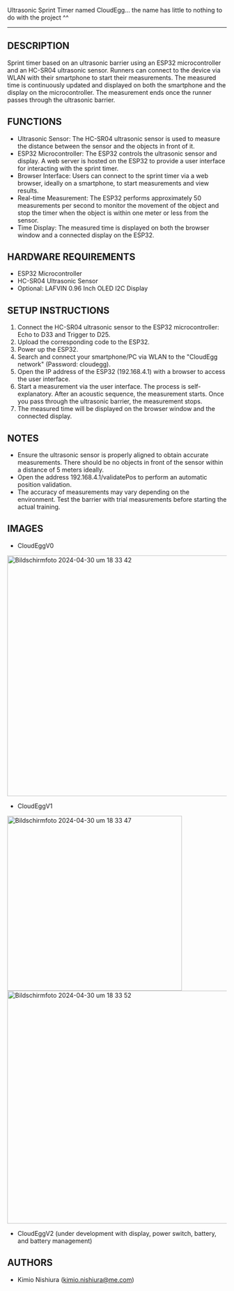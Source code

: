Ultrasonic Sprint Timer named CloudEgg... the name has little to nothing to do with the project ^^

----------------------------------------

DESCRIPTION
------------

Sprint timer based on an ultrasonic barrier using an ESP32 microcontroller and an HC-SR04 ultrasonic sensor.
Runners can connect to the device via WLAN with their smartphone to start their measurements. The measured time is continuously updated and displayed on both the smartphone and the display on the microcontroller.
The measurement ends once the runner passes through the ultrasonic barrier.

FUNCTIONS
----------

- Ultrasonic Sensor: The HC-SR04 ultrasonic sensor is used to measure the distance between the sensor and the objects in front of it.
- ESP32 Microcontroller: The ESP32 controls the ultrasonic sensor and display. A web server is hosted on the ESP32 to provide a user interface for interacting with the sprint timer.
- Browser Interface: Users can connect to the sprint timer via a web browser, ideally on a smartphone, to start measurements and view results.
- Real-time Measurement: The ESP32 performs approximately 50 measurements per second to monitor the movement of the object and stop the timer when the object is within one meter or less from the sensor.
- Time Display: The measured time is displayed on both the browser window and a connected display on the ESP32.

HARDWARE REQUIREMENTS
-----------------------

- ESP32 Microcontroller
- HC-SR04 Ultrasonic Sensor
- Optional: LAFVIN 0.96 Inch OLED I2C Display

SETUP INSTRUCTIONS
---------------

1. Connect the HC-SR04 ultrasonic sensor to the ESP32 microcontroller: Echo to D33 and Trigger to D25.
2. Upload the corresponding code to the ESP32.
3. Power up the ESP32.
4. Search and connect your smartphone/PC via WLAN to the "CloudEgg network" (Password: cloudegg).
6. Open the IP address of the ESP32 (192.168.4.1) with a browser to access the user interface.
7. Start a measurement via the user interface. The process is self-explanatory. After an acoustic sequence, the measurement starts. Once you pass through the ultrasonic barrier, the measurement stops.
8. The measured time will be displayed on the browser window and the connected display.

NOTES
--------

- Ensure the ultrasonic sensor is properly aligned to obtain accurate measurements. There should be no objects in front of the sensor within a distance of 5 meters ideally.
- Open the address 192.168.4.1/validatePos to perform an automatic position validation.
- The accuracy of measurements may vary depending on the environment. Test the barrier with trial measurements before starting the actual training.

IMAGES
--------
- CloudEggV0

<img width="552" alt="Bildschirmfoto 2024-04-30 um 18 33 42" src="https://github.com/K1m10N1sh1ura/CloudEggV2/assets/54206499/2ffa8696-9d4e-4894-992a-00cc97a9642e">

- CloudEggV1

<img width="401" alt="Bildschirmfoto 2024-04-30 um 18 33 47" src="https://github.com/K1m10N1sh1ura/CloudEggV2/assets/54206499/3c84a235-f6ad-495a-906c-e558fc36be74">

<img width="534" alt="Bildschirmfoto 2024-04-30 um 18 33 52" src="https://github.com/K1m10N1sh1ura/CloudEggV2/assets/54206499/65cb7141-9545-4b2c-b4da-f35f5f6a1e2e">

- CloudEggV2 (under development with display, power switch, battery, and battery management)

AUTHORS
-------

- Kimio Nishiura (kimio.nishiura@me.com)
